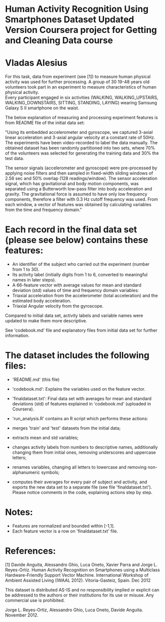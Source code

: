 Human Activity Recognition Using Smartphones Dataset Updated Version
Coursera project for Getting and Cleaning Data course
==================================================================
Vladas Alesius
==================================================================

For this task, data from experiment (see [1]) to measure human physical
activity was used for further processing. A group of 30 19-48 years old
volunteers took part in an experiment to measure characteristics of
human physical activity.\
Every participant engaged in six activities (WALKING, WALKING\_UPSTAIRS,
WALKING\_DOWNSTAIRS, SITTING, STANDING, LAYING) wearing Samsung Galaxy S
II smartphone on the waist.

The below explanation of measuring and processing experiment features is
from README file of the initial data set:

"Using its embedded accelerometer and gyroscope, we captured 3-axial
linear acceleration and 3-axial angular velocity at a constant rate of
50Hz. The experiments have been video-recorded to label the data
manually. The obtained dataset has been randomly partitioned into two
sets, where 70% of the volunteers was selected for generating the
training data and 30% the test data.

The sensor signals (accelerometer and gyroscope) were pre-processed by
applying noise filters and then sampled in fixed-width sliding windows
of 2.56 sec and 50% overlap (128 readings/window). The sensor
acceleration signal, which has gravitational and body motion components,
was separated using a Butterworth low-pass filter into body acceleration
and gravity. The gravitational force is assumed to have only low
frequency components, therefore a filter with 0.3 Hz cutoff frequency
was used. From each window, a vector of features was obtained by
calculating variables from the time and frequency domain."

Each record in the final data set (please see below) contains these features:
=============================================================================

-   An identifier of the subject who carried out the experiment (number
    from 1 to 30).
-   Its activity label (initially digits from 1 to 6, converted to
    meaningful names in later steps).
-   A 66-feature vector with average values for mean and standard
    deviation (std) values of time and frequency domain variables:
-   Triaxial acceleration from the accelerometer (total acceleration)
    and the estimated body acceleration.
-   Triaxial Angular velocity from the gyroscope.

Compared to initial data set, activity labels and variable names were
updated to make them more descriptive.

See 'codebook.md' file and explanatory files from initial data set for
further information.

The dataset includes the following files:
=========================================

-   'README.md' (this file)

-   'codebook.md': Explains the variables used on the feature vector.

-   'finaldataset.txt': Final data set with averages for mean and
    standard deviations (std) of features explained in 'codebook.md'
    (uploaded in Coursera).

-   'run\_analysis.R' contains an R script which performs these actions:
-   merges 'train' and 'test' datasets from the initial data;
-   extracts mean and std variables;
-   changes activity labels from numbers to descriptive names,
    additionally changing them from initial ones, removing underscores
    and uppercase letters;
-   renames variables, changing all letters to lowercase and removing
    non-alphanumeric symbols;
-   computes their averages for every pair of subject and activity, and
    exports the new data set to a separate file (see file
    'finaldataset.txt'). Please notice comments in the code, explaining
    actions step by step.

Notes:
======

-   Features are normalized and bounded within [-1,1].
-   Each feature vector is a row on 'finaldataset.txt' file.

References:
===========

[1] Davide Anguita, Alessandro Ghio, Luca Oneto, Xavier Parra and Jorge
L. Reyes-Ortiz. Human Activity Recognition on Smartphones using a
Multiclass Hardware-Friendly Support Vector Machine. International
Workshop of Ambient Assisted Living (IWAAL 2012). Vitoria-Gasteiz,
Spain. Dec 2012

This dataset is distributed AS-IS and no responsibility implied or
explicit can be addressed to the authors or their institutions for its
use or misuse. Any commercial use is prohibited.

Jorge L. Reyes-Ortiz, Alessandro Ghio, Luca Oneto, Davide Anguita.
November 2012.
